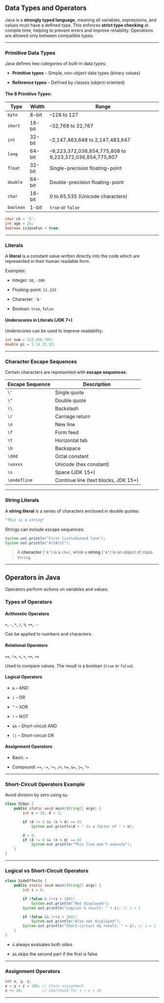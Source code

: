 
## Data Types and Operators

Java is a **strongly typed language**, meaning all variables, expressions, and values must have a defined type. This enforces **strict type checking** at compile time, helping to prevent errors and improve reliability. Operations are allowed only between compatible types.

---

### Primitive Data Types

Java defines two categories of built-in data types:

- **Primitive types** – Simple, non-object data types (binary values)
    
- **Reference types** – Defined by classes (object-oriented)
    

#### The 8 Primitive Types:

|Type|Width|Range|
|---|---|---|
|`byte`|8-bit|–128 to 127|
|`short`|16-bit|–32,768 to 32,767|
|`int`|32-bit|–2,147,483,648 to 2,147,483,647|
|`long`|64-bit|–9,223,372,036,854,775,808 to 9,223,372,036,854,775,807|
|`float`|32-bit|Single-precision floating-point|
|`double`|64-bit|Double-precision floating-point|
|`char`|16-bit|0 to 65,535 (Unicode characters)|
|`boolean`|1-bit|`true` or `false`|


```java
char ch = 'X';
int age = 25;
boolean isJavaFun = true;
```

---

### Literals

A **literal** is a constant value written directly into the code which are represented in their human readable form.

Examples:

- Integer: `10`, `-100`
    
- Floating-point: `11.123`
    
- Character: `'A'`
    
- Boolean: `true`, `false`
    

#### Underscores in Literals (JDK 7+)

Underscores can be used to improve readability:

```java
int num = 123_456_789;
double pi = 3.14_15_92;
```

---

### Character Escape Sequences

Certain characters are represented with **escape sequences**:

|Escape Sequence|Description|
|---|---|
|`\'`|Single quote|
|`\"`|Double quote|
|`\\`|Backslash|
|`\r`|Carriage return|
|`\n`|New line|
|`\f`|Form feed|
|`\t`|Horizontal tab|
|`\b`|Backspace|
|`\ddd`|Octal constant|
|`\uxxxx`|Unicode (hex constant)|
|`\s`|Space (JDK 15+)|
|`\endofline`|Continue line (text blocks, JDK 15+)|

---

### String Literals

A **string literal** is a series of characters enclosed in double quotes:

```java
"This is a string"
```

Strings can include escape sequences:

```java
System.out.println("First line\nSecond line");
System.out.println("A\tB\tC");
```

> A **character** (`'A'`) is a `char`, while a **string** (`"A"`) is an object of class `String`.

---

## Operators in Java

Operators perform actions on variables and values.

### Types of Operators

#### Arithmetic Operators

`+`, `-`, `*`, `/`, `%`, `++`, `--`

Can be applied to numbers and characters.

#### Relational Operators

`==`, `!=`, `<`, `>`, `<=`, `>=`

Used to compare values. The result is a boolean (`true` or `false`).

#### Logical Operators

- `&` – AND
    
- `|` – OR
    
- `^` – XOR
    
- `!` – NOT
    
- `&&` – Short-circuit AND
    
- `||` – Short-circuit OR
    

#### Assignment Operators

- Basic: `=`
    
- Compound: `+=`, `-=`, `*=`, `/=`, `%=`, `&=`, `|=`, `^=`
    

---

### Short-Circuit Operators Example

Avoid division by zero using `&&`:

```java
class SCOps {
	public static void main(String[] args) {
		int n = 10, d = 2;

		if (d != 0 && (n % d) == 0)
			System.out.println(d + " is a factor of " + n);

		d = 0;
		if (d != 0 && (n % d) == 0)
			System.out.println("This line won't execute");
	}
}
```

---

### Logical vs Short-Circuit Operators

```java
class SideEffects {
	public static void main(String[] args) {
		int i = 0;

		if (false & (++i < 100)) 
			System.out.println("Not displayed");
		System.out.println("Logical & result: " + i); // i = 1

		if (false && (++i < 100)) 
			System.out.println("Also not displayed");
		System.out.println("Short-circuit && result: " + i); // i = 1
	}
}
```

- `&` always evaluates both sides
    
- `&&` skips the second part if the first is false
    

---

### Assignment Operators

```java
int x, y, z;
x = y = z = 100; // Chain assignment
x += 10;         // Shorthand for x = x + 10
```

---

